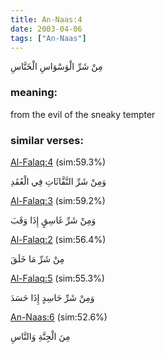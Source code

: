 ```yaml
---
title: An-Naas:4
date: 2003-04-06
tags: ["An-Naas"]
---
```

مِنْ شَرِّ الْوَسْوَاسِ الْخَنَّاسِ
### meaning: 
from the evil of the sneaky tempter
### similar verses: 

[Al-Falaq:4](/113/4) (sim:59.3%)

وَمِنْ شَرِّ النَّفَّاثَاتِ فِي الْعُقَدِ

[Al-Falaq:3](/113/3) (sim:59.2%)

وَمِنْ شَرِّ غَاسِقٍ إِذَا وَقَبَ

[Al-Falaq:2](/113/2) (sim:56.4%)

مِنْ شَرِّ مَا خَلَقَ

[Al-Falaq:5](/113/5) (sim:55.3%)

وَمِنْ شَرِّ حَاسِدٍ إِذَا حَسَدَ

[An-Naas:6](/114/6) (sim:52.6%)

مِنَ الْجِنَّةِ وَالنَّاسِ
